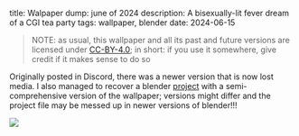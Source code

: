 title: Walpaper dump: june of 2024
description: A bisexually-lit fever dream of a CGI tea party
tags: wallpaper, blender
date: 2024-06-15

> NOTE: as usual, this wallpaper and all its past and future versions are licensed under [CC-BY-4.0](https://creativecommons.org/licenses/by/4.0/deed); in short: if you use it somewhere, give credit if it makes sense to do so    

Originally posted in Discord, there was a newer version that is now lost media. I also managed to recover a blender [project](2024-06-15.wallpaper/WP0.blend) with a semi-comprehensive version of the wallpaper; versions might differ and the project file may be messed up in newer versions of blender!!!  

[![](2024-06-15.wallpaper/clutter-web.jpg)](2024-06-15.wallpaper/clutter_4K_R2.png)  
